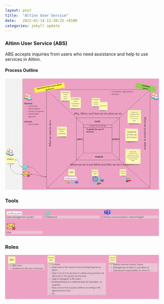 ```yaml
---
layout: post
title:  "Altinn User Service"
date:   2022-01-14 12:30:25 +0100
categories: jekyll update
---
```


### Altinn User Service (ABS)
ABS accepts inquiries from users who need assistance and help to use services in Altinn.

#### Process Outline
![IGOE Template ABS](/assets/images/process-abs.png)

### Tools
![ABS tool support](/assets/images/tools-abs.png)

### Roles
![ABS tool explanation](/assets/images/roles-abs.png)
